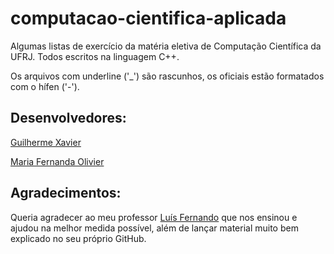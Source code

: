 # computacao-cientifica-aplicada
Algumas listas de exercício da matéria eletiva de Computação Científica da UFRJ. Todos escritos na linguagem C++.

Os arquivos com underline ('_') são rascunhos, os oficiais estão formatados com o hífen ('-').

## Desenvolvedores: 

[Guilherme Xavier](https://github.com/Guigo1008)

[Maria Fernanda Olivier](https://github.com/1707oliviernanda)

## Agradecimentos:

Queria agradecer ao meu professor [Luís Fernando](https://github.com/lflrsilva) que nos ensinou e ajudou na melhor medida possível, além de lançar material muito bem explicado no seu próprio GitHub.
